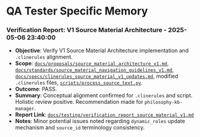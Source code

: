# QA Tester Specific Memory
<!-- Entries below should be added reverse chronologically (newest first) -->

### Verification Report: V1 Source Material Architecture - 2025-05-06 23:40:00
- **Objective**: Verify V1 Source Material Architecture implementation and `.clinerules` alignment.
- **Scope**: [`docs/proposals/source_material_architecture_v1.md`](docs/proposals/source_material_architecture_v1.md:1), [`docs/standards/source_material_navigation_guidelines_v1.md`](docs/standards/source_material_navigation_guidelines_v1.md:1), [`docs/specs/clinerules_source_material_v1_updates.md`](docs/specs/clinerules_source_material_v1_updates.md:1), modified `.clinerules` files, [`scripts/process_source_text.py`](scripts/process_source_text.py:1).
- **Outcome**: PASS.
- **Summary**: Conceptual alignment confirmed for `.clinerules` and script. Holistic review positive. Recommendation made for `philosophy-kb-manager`.
- **Report Link**: [`docs/testing/verification_report_source_material_v1.md`](docs/testing/verification_report_source_material_v1.md:1)
- **Notes**: Minor potential issues noted regarding `dynamic_roles` update mechanism and `source_id` terminology consistency.